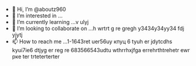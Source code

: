   - 👋 Hi, I’m @aboutz960
- 👀 I’m interested in ...
- 🌱 I’m currently learning ...v ulyj
- 💞️ I’m looking to collaborate on ...h wrtrt g re gregh y3434y34yy34  fdj yjytj
- 📫 How to reach me ...1-1643ret uer56uу кпуц 6 tyuh er jdytcdhs kyui7ie6 dtjyg er reg re
683566543udtu wthrrhxjfga errehrthtrehetr ewr рке ter trteterterter
<!---fykuetyug er ergre
aboutz960/aboutz960 is a ✨ special ✨ repository because its `README.md` (this file) appears on your GitHub profile.
You can click the Preview link to take a look at your changes.
--->

